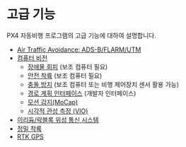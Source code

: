 # 고급 기능

PX4 자동비행 프로그램의 고급 기능에 대하여 설명합니다.

* [Air Traffic Avoidance: ADS-B/FLARM/UTM](../peripherals/adsb_flarm.md)
* [컴퓨터 비전](../computer_vision/README.md)
  * [장애물 회피](../computer_vision/obstacle_avoidance.md) (보조 컴퓨터 필요)
  * [안전 착륙](../computer_vision/safe_landing.md) (보조 컴퓨터 필요)
  * [충돌 방지](../computer_vision/collision_prevention.md) (보조 컴퓨터 또는 비행 제어장치 센서 활용 가능)
  * [경로 계획 인터페이스](../computer_vision/path_planning_interface.md) (개발자 인터페이스)
  * [모션 감지(MoCap)](../computer_vision/motion_capture.md)
  * [시각적 관성 측정 (VIO)](../computer_vision/visual_inertial_odometry.md)
* [이리듐/락블록 위성 통신 시스템](../advanced_features/satcom_roadblock.md)
* [정밀 착륙](../advanced_features/precland.md)
* [RTK GPS](../gps_compass/rtk_gps.md)